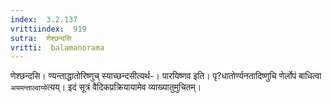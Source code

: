```yaml
---
index:  3.2.137
vrittiindex:  919
sutra:  णेश्छन्दसि
vritti:  balamanorama 
---
```


णेश्छन्दसि। ण्यन्ताद्धातोरिष्णुच् स्याच्छन्दसीत्यर्थ-। पारयिष्णव इति। पृ?धातोर्ण्यनतादिष्णुचि णेर्लोपं बाधित्वा `अयमन्ताल्वाय्ये`त्यय्। इदं सूत्रं वैदिकप्रक्रियायामेव व्याख्यातुमुचितम्। 

